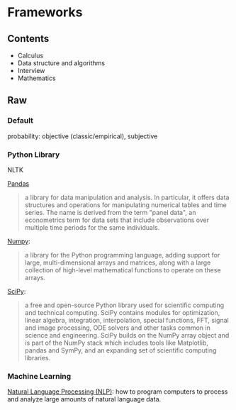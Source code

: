 # Frameworks

## Contents
* Calculus
* Data structure and algorithms
* Interview
* Mathematics

## Raw

### Default

probability: objective (classic/empirical),  subjective

<!-- center: Mean, median, mode,
variability: range, standard deviation
percentile
Histogram -->

### Python Library
NLTK

[Pandas](https://en.wikipedia.org/wiki/Pandas_(software))
> a library for data manipulation and analysis. In particular, it offers data structures and operations for manipulating numerical tables and time series.
> The name is derived from the term "panel data", an econometrics term for data sets that include observations over multiple time periods for the same individuals.

[Numpy](https://en.wikipedia.org/wiki/NumPy):
> a library for the Python programming language, adding support for large, multi-dimensional arrays and matrices, along with a large collection of high-level mathematical functions to operate on these arrays.

[SciPy](https://en.wikipedia.org/wiki/SciPy):
> a free and open-source Python library used for scientific computing and technical computing.
SciPy contains modules for optimization, linear algebra, integration, interpolation, special functions, FFT, signal and image processing, ODE solvers and other tasks common in science and engineering.
SciPy builds on the NumPy array object and is part of the NumPy stack which includes tools like Matplotlib, pandas and SymPy, and an expanding set of scientific computing libraries.

### Machine Learning
[Natural Language Processing (NLP)](https://en.wikipedia.org/wiki/Natural_language_processing#Rule-based_vs._statistical_NLP):
how to program computers to process and analyze large amounts of natural language data.
